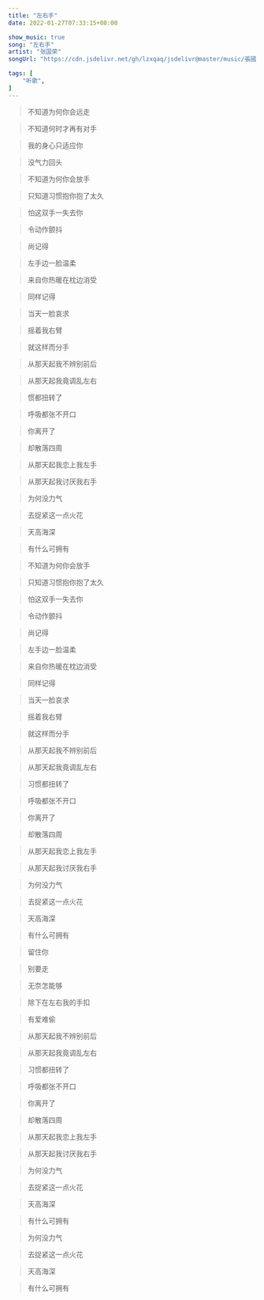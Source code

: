 ```yaml
---
title: "左右手"
date: 2022-01-27T07:33:15+08:00

show_music: true
song: "左右手"
artist: "张国荣"
songUrl: "https://cdn.jsdelivr.net/gh/lzxqaq/jsdelivr@master/music/張國榮_左右手.mp3"

tags: [
    "听歌",
]
---
```


> 不知道为何你会远走

> 不知道何时才再有对手

> 我的身心只适应你

> 没气力回头

> 不知道为何你会放手

> 只知道习惯抱你抱了太久

> 怕这双手一失去你

> 令动作颤抖

> 尚记得

> 左手边一脸温柔

> 来自你热暖在枕边消受

> 同样记得

> 当天一脸哀求

> 摇着我右臂

> 就这样而分手

> 从那天起我不辨别前后

> 从那天起我竟调乱左右

> 惯都扭转了

> 呼吸都张不开口

> 你离开了

> 却散落四周

> 从那天起我恋上我左手

> 从那天起我讨厌我右手

> 为何没力气

> 去捉紧这一点火花

> 天高海深

> 有什么可拥有

> 不知道为何你会放手

> 只知道习惯抱你抱了太久

> 怕这双手一失去你

> 令动作颤抖

> 尚记得

> 左手边一脸温柔

> 来自你热暖在枕边消受

> 同样记得

> 当天一脸哀求

> 摇着我右臂

> 就这样而分手

> 从那天起我不辨别前后

> 从那天起我竟调乱左右

> 习惯都扭转了

> 呼吸都张不开口

> 你离开了

> 却散落四周

> 从那天起我恋上我左手

> 从那天起我讨厌我右手

> 为何没力气

> 去捉紧这一点火花

> 天高海深

> 有什么可拥有

> 留住你

> 别要走

> 无奈怎能够

> 除下在左右我的手扣

> 有爱难偷

> 从那天起我不辨别前后

> 从那天起我竟调乱左右

> 习惯都扭转了

> 呼吸都张不开口

> 你离开了

> 却散落四周

> 从那天起我恋上我左手

> 从那天起我讨厌我右手

> 为何没力气

> 去捉紧这一点火花

> 天高海深

> 有什么可拥有

> 为何没力气

> 去捉紧这一点火花

> 天高海深

> 有什么可拥有



